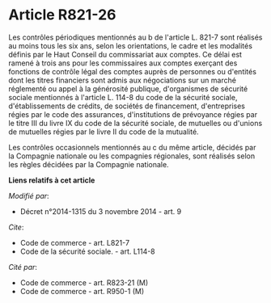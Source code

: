 # Article R821-26

Les contrôles périodiques mentionnés au b de l'article L. 821-7 sont réalisés au moins tous les six ans, selon les
orientations, le cadre et les modalités définis par le Haut Conseil du commissariat aux comptes. Ce délai est ramené à trois
ans pour les commissaires aux comptes exerçant des fonctions de contrôle légal des comptes auprès de personnes ou d'entités
dont les titres financiers sont admis aux négociations sur un marché réglementé ou appel à la générosité publique,
d'organismes de sécurité sociale mentionnés à l'article L. 114-8 du code de la sécurité sociale, d'établissements de crédits,
de sociétés de financement, d'entreprises régies par le code des assurances, d'institutions de prévoyance régies par le titre
III du livre IX du code de la sécurité sociale, de mutuelles ou d'unions de mutuelles régies par le livre II du code de la
mutualité. 

Les contrôles occasionnels mentionnés au c du même article, décidés par la Compagnie nationale ou les compagnies régionales,
sont réalisés selon les règles décidées par la Compagnie nationale.

**Liens relatifs à cet article**

_Modifié par_:

  - Décret n°2014-1315 du 3 novembre 2014 - art. 9

_Cite_:

  - Code de commerce - art. L821-7
  - Code de la sécurité sociale. - art. L114-8

_Cité par_:

  - Code de commerce - art. R823-21 (M)
  - Code de commerce - art. R950-1 (M)
